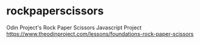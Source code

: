 # rockpaperscissors

Odin Project's Rock Paper Scissors Javascript Project
https://www.theodinproject.com/lessons/foundations-rock-paper-scissors
